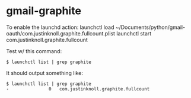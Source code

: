 gmail-graphite
===========
To enable the launchd action:
launchctl load ~/Documents/python/gmail-oauth/com.justinknoll.graphite.fullcount.plist
launchctl start com.justinknoll.graphite.fullcount

Test w/ this command:

    $ launchctl list | grep graphite

It should output something like:

    $ launchctl list | grep graphite
    -				0	com.justinknoll.graphite.fullcount
